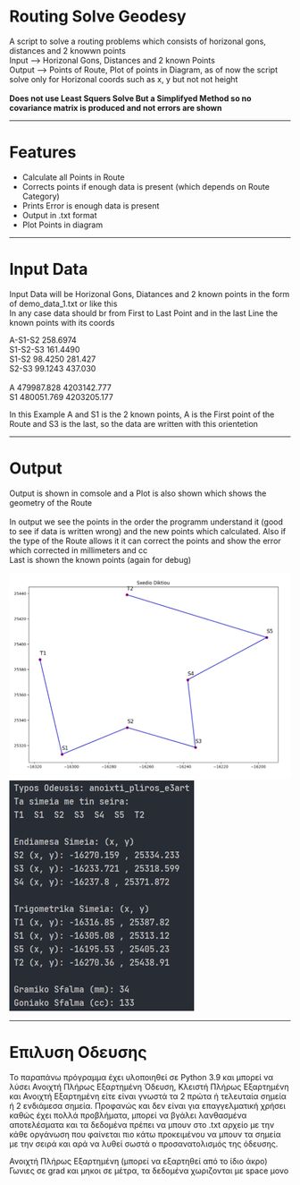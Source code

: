 # Routing Solve Geodesy
A script to solve a routing problems which consists of horizonal gons, distances and 2 knowwn points<br/>
Input --> Horizonal Gons, Distances and 2 known Points<br/>
Output --> Points of Route, Plot of points in Diagram, as of now the script solve only for Horizonal coords such as x, y but not not height<br/><br/>
**Does not use Least Squers Solve But a Simplifyed Method so no covariance matrix is produced and not errors are shown**

---

# Features
- Calculate all Points in Route
- Corrects points if enough data is present (which depends on Route Category)
- Prints Error is enough data is present
- Output in .txt format
- Plot Points in diagram

---

# Input Data

Input Data will be Horizonal Gons, Diatances and 2 known points in the form of demo_data_1.txt or like this<br/>
In any case data should br from First to Last Point and in the last Line the known points with its coords<br/>

A-S1-S2 258.6974<br/>
S1-S2-S3 161.4490<br/>
S1-S2 98.4250 281.427<br/>
S2-S3 99.1243 437.030<br/>
<br/>
A 479987.828 4203142.777<br/>
S1 480051.769 4203205.177<br/>

In this Example A and S1 is the 2 known points, A is the First point of the Route and S3 is the last, so the data are written with this orientetion

---

# Output

Output is shown in comsole and a Plot is also shown which shows the geometry of the Route<br/><br/>
In output we see the points in the order the programm understand it (good to see if data is written wrong) and the new points which calculated. Also if the type of the Route allows it it can correct the points and show the error which corrected in millimeters and cc<br/>
Last is shown the known points (again for debug)

![alt text](https://github.com/nikos230/Epilisi-Odeusis/blob/main/odeusj.jpg)
![alt text](https://github.com/nikos230/Epilisi-Odeusis/blob/main/odeusi_apo.jpg)

---


# Επιλυση Οδευσης

Το παραπάνω πρόγραμμα έχει υλοποιηθεί σε Python 3.9 και μπορεί να λύσει Ανοιχτή Πλήρως Εξαρτημένη Όδευση, Κλειστή Πλήρως Εξαρτημένη και Ανοιχτή Εξαρτημένη είτε είναι γνωστά τα 2 πρώτα ή τελευταία σημεία ή 2 ενδιάμεσα σημεία. Προφανώς και δεν είναι για επαγγελματική χρήσει καθώς έχει πολλά προβλήματα, μπορεί να βγάλει λανθασμένα αποτελέσματα και τα δεδομένα πρέπει να μπουν στο .txt αρχείο με την κάθε οργάνωση που φαίνεται πιο κάτω προκειμένου να μπουν τα σημεία με την σειρά και αρά να λυθεί σωστά ο προσανατολισμός της όδευσης.

Ανοιχτή Πλήρως Εξαρτημένη (μπορεί να εξαρτηθεί από το ίδιο άκρο)
Γωνιες σε grad και μηκοι σε μέτρα, τα δεδομένα χωριζονται με space μονο

